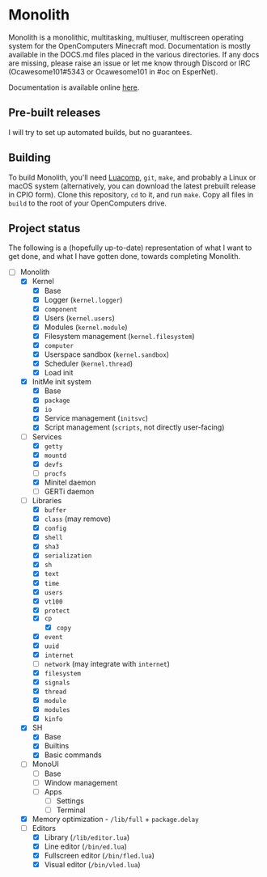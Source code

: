 # Monolith

Monolith is a monolithic, multitasking, multiuser, multiscreen operating system for the OpenComputers Minecraft mod. Documentation is mostly available in the DOCS.md files placed in the various directories. If any docs are missing, please raise an issue or let me know through Discord or IRC (Ocawesome101#5343 or Ocawesome101 in #oc on EsperNet).

Documentation is available online [here](https://oz-craft.pickardayune.com/man).

## Pre-built releases

I will try to set up automated builds, but no guarantees.

## Building

To build Monolith, you'll need [Luacomp](https://github.com/Adorable-Catgirl/luacomp/releases), `git`, `make`, and probably a Linux or macOS system (alternatively, you can download the latest prebuilt release in CPIO form). Clone this repository, `cd` to it, and run `make`. Copy all files in `build` to the root of your OpenComputers drive.

## Project status

The following is a (hopefully up-to-date) representation of what I want to get done, and what I have gotten done, towards completing Monolith.

- [ ] Monolith
  - [X] Kernel
    - [X] Base
    - [X] Logger (`kernel.logger`)
    - [X] `component`
    - [X] Users (`kernel.users`)
    - [X] Modules (`kernel.module`)
    - [X] Filesystem management (`kernel.filesystem`)
    - [X] `computer`
    - [X] Userspace sandbox (`kernel.sandbox`)
    - [X] Scheduler (`kernel.thread`)
    - [X] Load init
  - [X] InitMe init system
    - [X] Base
    - [X] `package`
    - [X] `io`
    - [X] Service management (`initsvc`)
    - [X] Script management (`scripts`, not directly user-facing)
  - [ ] Services
    - [X] `getty`
    - [X] `mountd`
    - [X] `devfs`
    - [ ] `procfs`
    - [X] Minitel daemon
    - [ ] GERTi daemon
  - [ ] Libraries
    - [X] `buffer`
    - [X] `class` (may remove)
    - [X] `config`
    - [X] `shell`
    - [X] `sha3`
    - [X] `serialization`
    - [X] `sh`
    - [X] `text`
    - [X] `time`
    - [X] `users`
    - [X] `vt100`
    - [X] `protect`
    - [X] `cp`
      - [X] `copy`
    - [X] `event`
    - [X] `uuid`
    - [X] `internet`
    - [ ] `network` (may integrate with `internet`)
    - [X] `filesystem`
    - [X] `signals`
    - [X] `thread`
    - [X] `module`
    - [X] `modules`
    - [X] `kinfo`
  - [X] SH
    - [X] Base
    - [X] Builtins
    - [X] Basic commands
  - [ ] MonoUI
    - [ ] Base
    - [ ] Window management
    - [ ] Apps
      - [ ] Settings
      - [ ] Terminal
  - [X] Memory optimization - `/lib/full` + `package.delay`
  - [ ] Editors
    - [X] Library (`/lib/editor.lua`)
    - [X] Line editor (`/bin/ed.lua`)
    - [X] Fullscreen editor (`/bin/fled.lua`)
    - [X] Visual editor (`/bin/vled.lua`)
